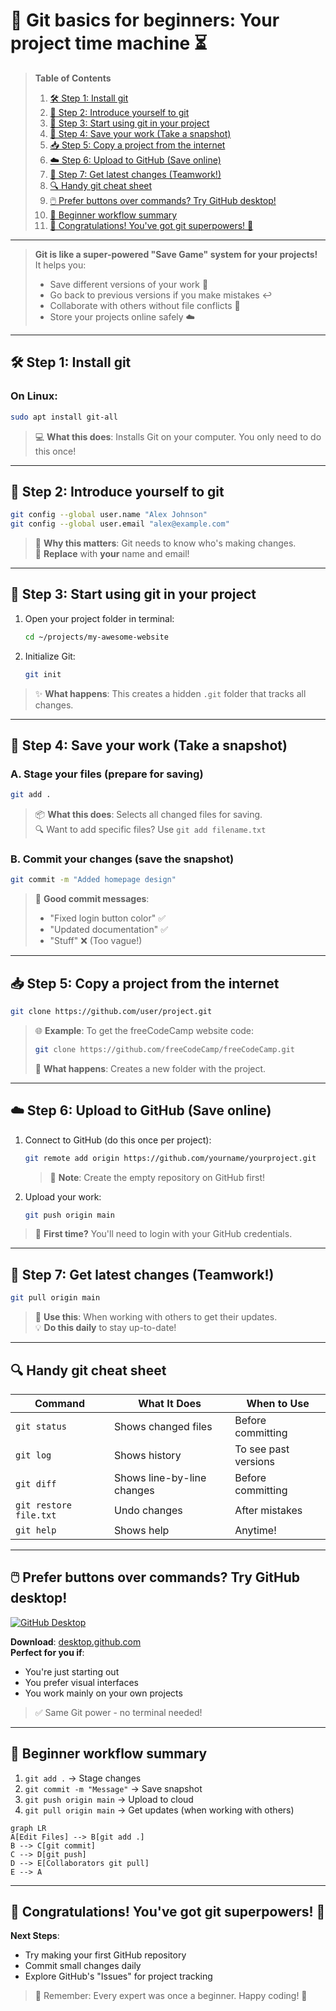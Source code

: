 # 🌱 Git basics for beginners: Your project time machine ⏳

> **Table of Contents**  
> 1. [🛠️ Step 1: Install git](#-step-1-install-git)  
> 2. [👤 Step 2: Introduce yourself to git](#-step-2-introduce-yourself-to-git)  
> 3. [🚀 Step 3: Start using git in your project](#-step-3-start-using-git-in-your-project)  
> 4. [💾 Step 4: Save your work (Take a snapshot)](#-step-4-save-your-work-take-a-snapshot)  
> 5. [📥 Step 5: Copy a project from the internet](#-step-5-copy-a-project-from-the-internet)  
> 6. [☁️ Step 6: Upload to GitHub (Save online)](#️-step-6-upload-to-github-save-online)  
> 7. [🔄 Step 7: Get latest changes (Teamwork!)](#-step-7-get-latest-changes-teamwork)  
> 8. [🔍 Handy git cheat sheet](#-handy-git-cheat-sheet)  
> 9. [🖱️ Prefer buttons over commands? Try GitHub desktop!](#️-prefer-buttons-over-commands-try-github-desktop)  
> 10. [🌈 Beginner workflow summary](#-beginner-workflow-summary)  
> 11. [🎉 Congratulations! You've got git superpowers! 💪](#-congratulations-youve-got-git-superpowers-)

---

> **Git is like a super-powered "Save Game" system for your projects!**  
> It helps you:
> - Save different versions of your work 📁
> - Go back to previous versions if you make mistakes ↩️
> - Collaborate with others without file conflicts 👥
> - Store your projects online safely ☁️

---

## 🛠️ Step 1: Install git

### On Linux:
```bash
sudo apt install git-all
```
> 💻 **What this does**: Installs Git on your computer. You only need to do this once!

---

## 👤 Step 2: Introduce yourself to git

```bash
git config --global user.name "Alex Johnson"
git config --global user.email "alex@example.com"
```
> 📝 **Why this matters**: Git needs to know who's making changes.  
> 🔄 **Replace** with **your** name and email!

---

## 🚀 Step 3: Start using git in your project

1. Open your project folder in terminal:
   ```bash
   cd ~/projects/my-awesome-website
   ```
2. Initialize Git:
   ```bash
   git init
   ```
> ✨ **What happens**: This creates a hidden `.git` folder that tracks all changes.

---

## 💾 Step 4: Save your work (Take a snapshot)

### A. Stage your files (prepare for saving)
```bash
git add .
```
> 📦 **What this does**: Selects all changed files for saving.  
> 🔍 Want to add specific files? Use `git add filename.txt`

### B. Commit your changes (save the snapshot)
```bash
git commit -m "Added homepage design"
```
> 💬 **Good commit messages**:  
> - "Fixed login button color" ✅  
> - "Updated documentation" ✅  
> - "Stuff" ❌ (Too vague!)

---

## 📥 Step 5: Copy a project from the internet

```bash
git clone https://github.com/user/project.git
```
> 🌐 **Example**: To get the freeCodeCamp website code:  
> ```bash
> git clone https://github.com/freeCodeCamp/freeCodeCamp.git
> ```
> 📁 **What happens**: Creates a new folder with the project.

---

## ☁️ Step 6: Upload to GitHub (Save online)

1. Connect to GitHub (do this once per project):
   ```bash
   git remote add origin https://github.com/yourname/yourproject.git
   ```
   > 🔗 **Note**: Create the empty repository on GitHub first!

2. Upload your work:
   ```bash
   git push origin main
   ```
> 🚀 **First time?** You'll need to login with your GitHub credentials.

---

## 🔄 Step 7: Get latest changes (Teamwork!)

```bash
git pull origin main
```
> 🤝 **Use this**: When working with others to get their updates.  
> 💡 **Do this daily** to stay up-to-date!

---

## 🔍 Handy git cheat sheet

| Command | What It Does | When to Use |
|---------|--------------|-------------|
| `git status` | Shows changed files | Before committing |
| `git log` | Shows history | To see past versions |
| `git diff` | Shows line-by-line changes | Before committing |
| `git restore file.txt` | Undo changes | After mistakes |
| `git help` | Shows help | Anytime! |

---

## 🖱️ Prefer buttons over commands? Try GitHub desktop!

[![GitHub Desktop](https://desktop.github.com/images/desktop-icon.svg)](https://desktop.github.com/)

**Download**: [desktop.github.com](https://desktop.github.com/)  
**Perfect for you if**:
- You're just starting out
- You prefer visual interfaces
- You work mainly on your own projects

> ✅ Same Git power - no terminal needed!

---

## 🌈 Beginner workflow summary

1. `git add .` → Stage changes
2. `git commit -m "Message"` → Save snapshot
3. `git push origin main` → Upload to cloud
4. `git pull origin main` → Get updates (when working with others)

```mermaid
graph LR
A[Edit Files] --> B[git add .]
B --> C[git commit]
C --> D[git push]
D --> E[Collaborators git pull]
E --> A
```

---

## 🎉 Congratulations! You've got git superpowers! 💪

**Next Steps**:
- Try making your first GitHub repository
- Commit small changes daily
- Explore GitHub's "Issues" for project tracking

> 💬 Remember: Every expert was once a beginner. Happy coding! 🚀
